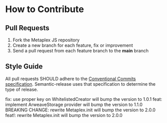# How to Contribute

## Pull Requests

1. Fork the Metaplex JS repository
2. Create a new branch for each feature, fix or improvement
3. Send a pull request from each feature branch to the **main** branch

## Style Guide

All pull requests SHOULD adhere to the [Conventional Commits specification](https://conventionalcommits.org/). Semantic-release uses that specification to determine the type of release.

fix: use proper key on WhitelistedCreator will bump the version to 1.0.1
feat: implement ArweaveStorage provider will bump the version to 1.1.0
BREAKING CHANGE: rewrite Metaplex.init will bump the version to 2.0.0
feat!: rewrite Metaplex.init will bump the version to 2.0.0